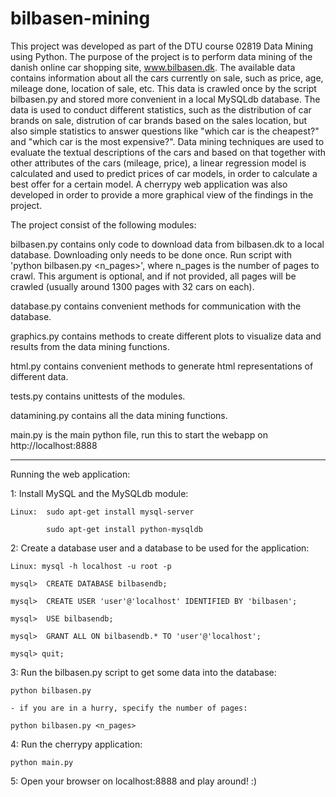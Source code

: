 bilbasen-mining
===============
This project was developed as part of the DTU course 02819 Data Mining using Python.
The purpose of the project is to perform data mining of the danish online car shopping site, www.bilbasen.dk. The available data contains information about all the cars currently on sale, such as price, age, mileage done, location of sale, etc. This data is crawled once by the script bilbasen.py and stored more convenient in a local MySQLdb database. The data is used to conduct different statistics, such as the distribution of car brands on sale, distrution of car brands based on the sales location, but also simple statistics to answer questions like "which car is the cheapest?" and "which car is the most expensive?". Data mining techniques are used to evaluate the textual descriptions of the cars and based on that together with other attributes of the cars (mileage, price), a linear regression 
model is calculated and used to predict prices of car models, in order to calculate a
best offer for a certain model.
A cherrypy web application was also developed in order to provide a more graphical view of the findings in the project.

The project consist of the following modules:

bilbasen.py contains only code to download data from bilbasen.dk to a local database. 
  Downloading only needs to be done once. Run script with 'python bilbasen.py <n_pages>', where n_pages is the number of pages to crawl. This argument is optional, and if not 
  provided, all pages will be crawled (usually around 1300 pages with 32 cars on each).

database.py contains convenient methods for communication with the database.

graphics.py contains methods to create different plots to visualize data and results
  from the data mining functions.

html.py contains convenient methods to generate html representations of different data.

tests.py contains unittests of the modules.

datamining.py contains all the data mining functions.

main.py is the main python file, run this to start the webapp on http://localhost:8888


--------------------------------------------------------------------------------------
Running the web application:

1: 	Install MySQL and the MySQLdb module:

   	Linux: 	sudo apt-get install mysql-server

			sudo apt-get install python-mysqldb

2: 	Create a database user and a database to be used for the application:

	Linux: mysql -h localhost -u root -p 

	mysql>	CREATE DATABASE bilbasendb;

	mysql>  CREATE USER 'user'@'localhost' IDENTIFIED BY 'bilbasen';

	mysql>  USE bilbasendb;

	mysql>  GRANT ALL ON bilbasendb.* TO 'user'@'localhost';

	mysql> quit;


3:  Run the bilbasen.py script to get some data into the database:

	python bilbasen.py

	- if you are in a hurry, specify the number of pages:

	python bilbasen.py <n_pages>


4:  Run the cherrypy application:

	python main.py


5:	Open your browser on localhost:8888 and play around! :)
